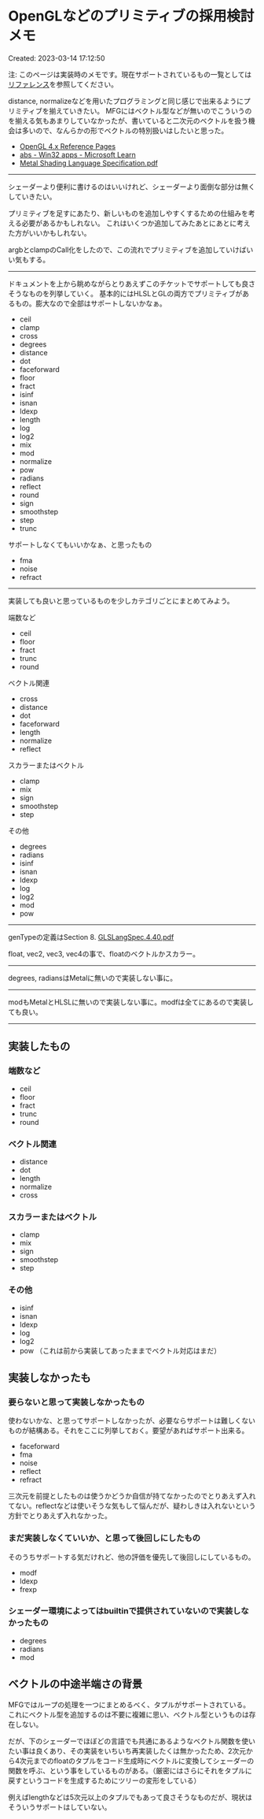 # OpenGLなどのプリミティブの採用検討メモ

Created: 2023-03-14 17:12:50

注: このページは実装時のメモです。現在サポートされているもの一覧としては[リファレンス](../Reference/)を参照してください。


distance, normalizeなどを用いたプログラミングと同じ感じで出来るようにプリミティブを揃えていきたい。 MFGにはベクトル型などが無いのでこういうのを揃える気もあまりしていなかったが、書いていると二次元のベクトルを扱う機会は多いので、なんらかの形でベクトルの特別扱いはしたいと思った。

-   [OpenGL 4.x Reference Pages](https://registry.khronos.org/OpenGL-Refpages/gl4/html/)
-   [abs - Win32 apps - Microsoft Learn](https://learn.microsoft.com/en-us/windows/win32/direct3dhlsl/dx-graphics-hlsl-abs)
-   [Metal Shading Language Specification.pdf](https://developer.apple.com/metal/Metal-Shading-Language-Specification.pdf)

----

シェーダーより便利に書けるのはいいけれど、シェーダーより面倒な部分は無くしていきたい。

プリミティブを足すにあたり、新しいものを追加しやすくするための仕組みを考える必要があるかもしれない。 これはいくつか追加してみたあとにあとに考えた方がいいかもしれない。
        
argbとclampのCall化をしたので、この流れでプリミティブを追加していけばいい気もする。

----
    
ドキュメントを上から眺めながらとりあえずこのチケットでサポートしても良さそうなものを列挙していく。 基本的にはHLSLとGLの両方でプリミティブがあるもの。膨大なので全部はサポートしないかなぁ。

-   ceil
-   clamp
-   cross
-   degrees
-   distance
-   dot
-   faceforward
-   floor
-   fract
-   isinf
-   isnan
-   ldexp
-   length
-   log
-   log2
-   mix
-   mod
-   normalize
-   pow
-   radians
-   reflect
-   round
-   sign
-   smoothstep
-   step
-   trunc

サポートしなくてもいいかなぁ、と思ったもの

-   fma
-   noise
-   refract

----

実装しても良いと思っているものを少しカテゴリごとにまとめてみよう。

端数など

-   ceil
-   floor
-   fract
-   trunc
-   round

ベクトル関連

-   cross
-   distance
-   dot
-   faceforward
-   length
-   normalize
-   reflect

スカラーまたはベクトル

-   clamp
-   mix
-   sign
-   smoothstep
-   step

その他

-   degrees
-   radians
-   isinf
-   isnan
-   ldexp
-   log
-   log2
-   mod
-   pow

----
    
genTypeの定義はSection 8. [GLSLangSpec.4.40.pdf](https://registry.khronos.org/OpenGL/specs/gl/GLSLangSpec.4.40.pdf)

float, vec2, vec3, vec4の事で、floatのベクトルかスカラー。

----

degrees, radiansはMetalに無いので実装しない事に。

----

modもMetalとHLSLに無いので実装しない事に。modfは全てにあるので実装しても良い。

----

## 実装したもの

### 端数など

-   ceil
-   floor
-   fract
-   trunc
-   round

### ベクトル関連

-   distance
-   dot
-   length
-   normalize
-   cross

### スカラーまたはベクトル

-   clamp
-   mix
-   sign
-   smoothstep
-   step

### その他

-   isinf
-   isnan
-   ldexp
-   log
-   log2
-   pow （これは前から実装してあったままでベクトル対応はまだ）

## 実装しなかったも

### 要らないと思って実装しなかったもの

使わないかな、と思ってサポートしなかったが、必要ならサポートは難しくないものが結構ある。それをここに列挙しておく。要望があればサポート出来る。

-   faceforward
-   fma
-   noise
-   reflect
-   refract

三次元を前提としたものは使うかどうか自信が持てなかったのでとりあえず入れてない。reflectなどは使いそうな気もして悩んだが、疑わしきは入れないという方針でとりあえず入れなかった。

### まだ実装しなくていいか、と思って後回しにしたもの

そのうちサポートする気だけれど、他の評価を優先して後回しにしているもの。

-   modf
-   ldexp
-   frexp

### シェーダー環境によってはbuiltinで提供されていないので実装しなかったもの

-   degrees
-   radians
-   mod


## ベクトルの中途半端さの背景

MFGではループの処理を一つにまとめるべく、タプルがサポートされている。これにベクトル型を追加するのは不要に複雑に思い、ベクトル型というものは存在しない。

だが、下のシェーダーでほぼどの言語でも共通にあるようなベクトル関数を使いたい事は良くあり、その実装をいちいち再実装したくは無かったため、2次元から4次元までのfloatのタプルをコード生成時にベクトルに変換してシェーダーの関数を呼ぶ、という事をしているものがある。（厳密にはさらにそれをタプルに戻すというコードを生成するためにツリーの変形をしている）

例えばlengthなどは5次元以上のタプルでもあって良さそうなものだが、現状はそういうサポートはしていない。

